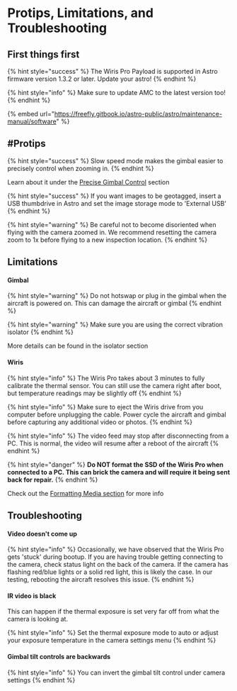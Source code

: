 # Protips, Limitations, and Troubleshooting

## First things first&#x20;

{% hint style="success" %}
The Wiris Pro Payload is supported in Astro firmware version 1.3.2 or later. Update your astro!
{% endhint %}

{% hint style="info" %}
Make sure to update AMC to the latest version too!
{% endhint %}

{% embed url="https://freefly.gitbook.io/astro-public/astro/maintenance-manual/software" %}

## #Protips

{% hint style="success" %}
Slow speed mode makes the gimbal easier to precisely control when zooming in.
{% endhint %}

&#x20;Learn about it under the [Precise Gimbal Control](https://freefly.gitbook.io/astro-public/astro/payloads/wiris-pro-payload/operating-handbook/precise-gimbal-control) section

{% hint style="success" %}
If you want images to be geotagged, insert a USB thumbdrive in Astro and set the image storage mode to 'External USB'
{% endhint %}

{% hint style="warning" %}
Be careful not to become disoriented when flying with the camera zoomed in. We recommend resetting the camera zoom to 1x before flying to a new inspection location.
{% endhint %}



## Limitations

#### Gimbal

{% hint style="warning" %}
Do not hotswap or plug in the gimbal when the aircraft is powered on. This can damage the aircraft or gimbal
{% endhint %}

{% hint style="warning" %}
Make sure you are using the correct vibration isolator
{% endhint %}

More details can be found in the isolator section

#### Wiris&#x20;

{% hint style="info" %}
The Wiris Pro takes about 3 minutes to fully calibrate the thermal sensor. You can still use the camera right after boot, but temperature readings may be slightly off
{% endhint %}

{% hint style="info" %}
Make sure to eject the Wiris drive from you computer before unplugging the cable. Power cycle the aircraft and gimbal before capturing any additional video or photos.&#x20;
{% endhint %}

{% hint style="info" %}
The video feed may stop after disconnecting from a PC. This is normal, the video will resume after a reboot of the aircraft
{% endhint %}

{% hint style="danger" %}
**Do NOT format the SSD of the Wiris Pro when connected to a PC. This can brick the camera and will require it being sent back for repair.**&#x20;
{% endhint %}

Check out the [Formatting Media section](https://freefly.gitbook.io/astro-public/astro/payloads/wiris-pro-payload/operating-handbook/downloading-formatting-media) for more info

## Troubleshooting

#### Video doesn't come up

{% hint style="info" %}
Occasionally, we have observed that the Wiris Pro gets 'stuck' during bootup. If you are having trouble getting connecting to the camera, check status light on the back of the camera. If the camera has flashing red/blue lights or a solid red light, this is likely the case. In our testing, rebooting the aircraft resolves this issue.&#x20;
{% endhint %}

#### IR video is black

This can happen if the thermal exposure is set very far off from what the camera is looking at.&#x20;

{% hint style="info" %}
Set the thermal exposure mode to auto or adjust your exposure temperature in the camera settings menu
{% endhint %}

#### Gimbal tilt controls are backwards

{% hint style="info" %}
You can invert the gimbal tilt control under camera settings
{% endhint %}
